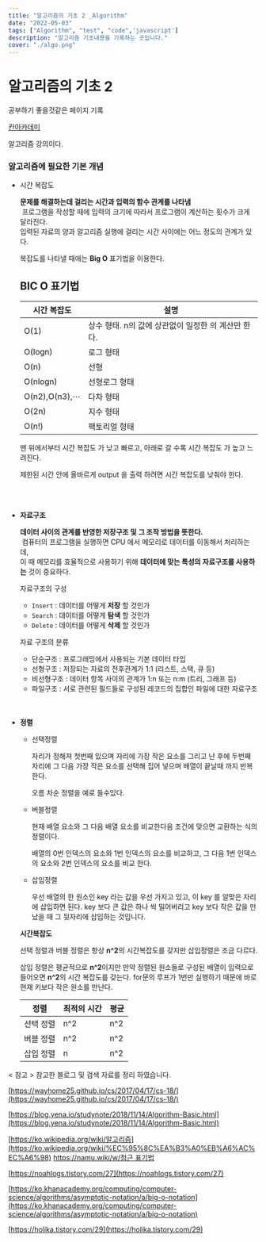 ```yaml
---
title: "알고리즘의 기초 2 _Algorithm"
date: "2022-05-03"
tags: ["Algorithm", "test", "code",'javascript']
description: "알고리즘 기초내용을 기록하는 곳입니다."
cover: "./algo.png"
---
```


# 알고리즘의 기초 2

공부하기 좋을것같은 페이지 기록

[칸아카데미](https://ko.khanacademy.org/computing/computer-science/algorithms)

알고리즘 강의이다.

### 알고리즘에 필요한 기본 개념

- 시간 복잡도
    
    **문제를 해결하는데 걸리는 시간과 입력의 함수 관계를 나타냄**<br />
     프로그램을 작성할 때에 입력의 크기에 따라서 프로그램이 계산하는 횟수가 크게 달라진다. <br />입력된 자료의 양과 알고리즘 실행에 걸리는 시간 사이에는 어느 정도의 관계가 있다.
    
    복잡도를 나타낼 때에는 **Big O** 표기법을 이용한다. 
    
    ## BIC O 표기법 
    시간 복잡도|설명
    --|--|
    O(1)	|상수 형태. n의 값에 상관없이 일정한 의 계산만 한다.
    O(logn)	|로그 형태
    O(n)	|선형
    O(nlogn)	|선형로그 형태
    O(n2),O(n3),⋯	|다차 형태
    O(2n)	|지수 형태
    O(n!)	|팩토리얼 형태
    
    맨 위에서부터 시간 복잡도 가 낮고 빠르고, 아래로 갈 수록 시간 복잡도 가 높고 느려진다. 
    
    제한된 시간 안에 올바르게 output 을 출력 하려면 시간 복잡도를 낮춰야 한다.
    

    <br />
    <br />

- **자료구조**
    
    **데이터 사이의 관계를 반영한 저장구조 및 그 조작 방법을 뜻한다.**<br />
     컴퓨터의 프로그램을 실행하면 CPU 에서 메모리로 데이터를 이동해서 처리하는데, <br />
    이 때 메모리를 효율적으로 사용하기 위해 **데이터에 맞는 특성의 자료구조를 사용하는** 것이 중요하다.
    
    자료구조의 구성
    
    - `Insert` : 데이터를 어떻게 **저장** 할 것인가
    - `Search` : 데이터를 어떻게 **탐색** 할 것인가
    - `Delete` : 데이터를 어떻게 **삭제** 할 것인가
    
    자료 구조의 분류
    
    - 단순구조 : 프로그래밍에서 사용되는 기본 데이터 타입
    - 선형구조 : 저장되는 자료의 전후관계가 1:1 (리스트, 스택, 큐 등)
    - 비선형구조 : 데이터 항목 사이의 관계가 1:n 또는 n:m (트리, 그래프 등)
    - 파일구조 : 서로 관련된 필드들로 구성된 레코드의 집합인 파일에 대한 자료구조

    <br />
    <br />

- **정렬**
    - 선택정렬
        
        자리가 정해져 첫번째  있으며 자리에 가장 작은 요소를 그리고 난 후에 두번째 자리에 그 다음 가장 작은 요소를 선택해 집어 넣으며 배열이 끝날때 까지 반복한다.
        
        오름 차순 정렬을 예로 들수있다.
        
    - 버블정렬
        
        현재 배열 요소와 그 다음 배열 요소를 비교한다음 조건에 맞으면 교환하는 식의 정렬이다. 
        
        배열의 0번 인덱스의 요소와 1번 인덱스의 요소를 비교하고, 그 다음 1번 인덱스의 요소와 2번 인덱스의 요소를 비교 한다. 
        
    - 삽입정렬
        
        우선 배열의 한 원소인 key 라는 값을 우선 가지고 있고, 이 key 를 알맞은 자리에 삽입하면 된다. key 보다 큰 값은 하나 씩 밀어버리고 key 보다 작은 값을 만났을 때 그 뒷자리에 삽입하는 것입니다.
        
    
    **시간복잡도**
    
    선택 정렬과 버블 정렬은 항상 **n^2**의 시간복잡도를 갖지만 삽입정렬은 조금 다르다. 
    
    삽입 정렬은 평균적으로 **n^2**이지만 만약 정렬된 원소들로 구성된 배열이 입력으로 들어오면 **n^2**의 시간 복잡도를 갖는다. for문의 루프가 1번만 실행하기 때문에 바로 현재 키보다 작은 원소를 만난다.<br />

    정렬|최적의 시간|평균
    --|--|--|
    선택 정렬	|n^2	|n^2    
    버블 정렬	|n^2	|n^2
    삽입 정렬	|n	    |n^2


< 참고 >
참고한 블로그 및 검색 자료를 정리 하였습니다.

[https://wayhome25.github.io/cs/2017/04/17/cs-18/](https://wayhome25.github.io/cs/2017/04/17/cs-18/)

[https://blog.yena.io/studynote/2018/11/14/Algorithm-Basic.html](https://blog.yena.io/studynote/2018/11/14/Algorithm-Basic.html)

[https://ko.wikipedia.org/wiki/알고리즘](https://ko.wikipedia.org/wiki/%EC%95%8C%EA%B3%A0%EB%A6%AC%EC%A6%98)
[https://namu.wiki/w/점근 표기법](https://namu.wiki/w/%EC%A0%90%EA%B7%BC%20%ED%91%9C%EA%B8%B0%EB%B2%95)

[https://noahlogs.tistory.com/27](https://noahlogs.tistory.com/27)

[https://ko.khanacademy.org/computing/computer-science/algorithms/asymptotic-notation/a/big-o-notation](https://ko.khanacademy.org/computing/computer-science/algorithms/asymptotic-notation/a/big-o-notation)

[https://holika.tistory.com/29](https://holika.tistory.com/29)